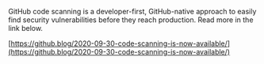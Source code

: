 GitHub code scanning is a developer-first, GitHub-native approach to easily find security vulnerabilities before they reach production. Read more in the link below.

[https://github.blog/2020-09-30-code-scanning-is-now-available/](https://github.blog/2020-09-30-code-scanning-is-now-available/)

